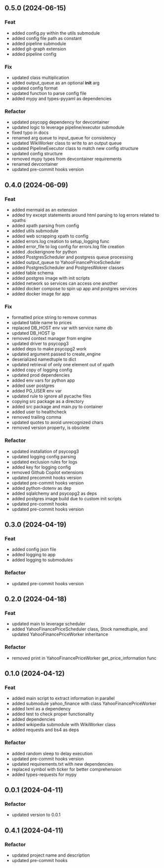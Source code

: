 ## 0.5.0 (2024-06-15)

### Feat

- added config.py within the utils submodule
- added config file path as constant
- added pipeline submodule
- added git-graph extension
- added pipeline config

### Fix

- updated class multiplication
- added output_queue as an optional __init__ arg
- updated config format
- updated function to parse config file
- added mypy and types-pyyaml as dependencies

### Refactor

- updated psycopg dependency for devcontainer
- updated logic to leverage pipeline/executor submodule
- fixed typo in docs
- renamed arg queue to input_queue for consistency
- updated WikiWorker class to write to an output queue
- uodated PipelineExecutor class to match new config structure
- updated config structure
- removed mypy types from devcontainer requirements
- renamed devcontainer
- updated pre-commit hooks version

## 0.4.0 (2024-06-09)

### Feat

- added mermaid as an extension
- added try except statements around html parsing to log errors related to xpaths
- added xpath parsing from config
- added utils submodule
- added web scrapping xpath to config
- added errors.log creation to setup_logging func
- added error_file to log config for errors.log file creation
- added .dockerignore for python
- added PostgresScheduler and postgress queue processing
- added output_queue to YahooFinancePriceScheduler
- added PostgresScheduler and PostgresWokrer classes
- added table schema
- added postgres image with init scripts
- added network so services can access one another
- added docker compose to spin up app and postgres services
- added docker image for app

### Fix

- formatted price string to remove commas
- updated table name to prices
- replaced DB_HOST env var with service name db
- updated DB_HOST ip
- removed context manager from engine
- updated driver to psycopg3
- added deps to make psycopg2 work
- updated argument passed to create_engine
- deserialized namedtuple to dict
- updated retrieval of only one element out of xpath
- added copy of logging config
- updated prod dependencies
- added env vars for python app
- added user postgres
- added PG_USER env var
- updated rule to ignore all pycache files
- copying src package as a directory
- added src package and main.py to container
- added user to healthcheck
- removed trailing comma
- updated quotes to avoid unrecognized chars
- removed version property, is obsolete

### Refactor

- updated installation of psycopg3
- updated logging config parsing
- updated exclusion rules for logs
- added key for logging config
- removed Github Copilot extensions
- updated precommit hooks version
- updated pre-commit hooks version
- added python-dotenv as dep
- added sqlalchemy and psycopg2 as deps
- added postgres image build due to custom init scripts
- updated pre-commit hooks
- updated pre-commit hooks version

## 0.3.0 (2024-04-19)

### Feat

- added config json file
- added logging to app
- added logging to submodules

### Refactor

- updated pre-commit hooks version

## 0.2.0 (2024-04-18)

### Feat

- updated main to leverage scheduler
- added YahooFinancePriceScheduler class, Stock namedtuple, and updated YahooFinancePriceWorker inheritance

### Refactor

- removed print in YahooFinancePriceWorker get_price_information func

## 0.1.0 (2024-04-12)

### Feat

- added main script to extract information in parallel
- added submodule yahoo_finance with class YahooFinancePriceWorker
- added lxml as a dependency
- added test to check proper functionality
- added dependencies
- added wikipedia submodule with WikiWorker class
- added requests and bs4 as deps

### Refactor

- added random sleep to delay execution
- updated pre-commit hooks version
- updated requirements.txt with new dependencies
- replaced symbol with ticker for better comprehension
- added types-requests for mypy

## 0.0.1 (2024-04-11)

### Refactor

- updated version to 0.0.1

## 0.4.1 (2024-04-11)

### Refactor

- updated project name and description
- updated pre-commit hooks
